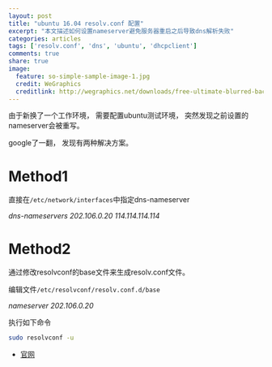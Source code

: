 ```yaml
---
layout: post
title: "ubuntu 16.04 resolv.conf 配置"
excerpt: "本文描述如何设置nameserver避免服务器重启之后导致dns解析失败" 
categories: articles
tags: ['resolv.conf', 'dns', 'ubuntu', 'dhcpclient']
comments: true
share: true
image:
  feature: so-simple-sample-image-1.jpg
  credit: WeGraphics
  creditlink: http://wegraphics.net/downloads/free-ultimate-blurred-background-pack/
---
```


由于新换了一个工作环境， 需要配置ubuntu测试环境， 突然发现之前设置的nameserver会被重写。 

google了一翻， 发现有两种解决方案。 

# Method1

直接在`/etc/network/interfaces`中指定dns-nameserver 

*dns-nameservers 202.106.0.20 114.114.114.114*

# Method2 

通过修改resolvconf的base文件来生成resolv.conf文件。 

编辑文件`/etc/resolvconf/resolv.conf.d/base`

*nameserver 202.106.0.20*

执行如下命令
```bash
sudo resolvconf -u
```

 * [官网](https://apiblueprint.org/)
